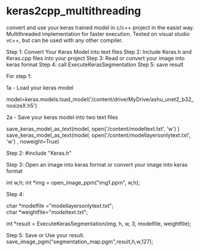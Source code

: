 # keras2cpp_multithreading
convert and use your keras trained model in c/c++ project in the easist way. Multithreaded implementation for faster execution. Tested on visual studio vc++, but can be used with any other compiler.

Step 1: Convert Your Keras Model into text files
Step 2: Include Keras.h and Keras.cpp files into your project
Step 3: Read or convert your image into keras format
Step 4: call ExecuteKerasSegmentation
Step 5: save result


For step 1:

1a - Load your keras model 

model=keras.models.load_model('/content/drive/MyDrive/ashu_unet2_b32_nosizeX.h5')

2a - Save your keras model into two text files

save_keras_model_as_text(model, open('/content/modeltext.txt', 'w') )
save_keras_model_as_text(model, open('/content/modellayersonlytext.txt', 'w') , noweight=True)

Step 2: #include "Keras.h"

Step 3: Open an image into keras format or convert your image into keras format

int w,h;
int *img = open_image_ppm("img1.ppm", w,h);

Step 4:

char *modelfile ="modellayersonlytext.txt";  
char *weightfile="modeltext.txt";

int *result = ExecuteKerasSegmentation(img, h, w, 3, modelfile, weightfile);


Step 5: Save or Use your result.
save_image_pgm("segmentation_map.pgm",result,h,w,127);

